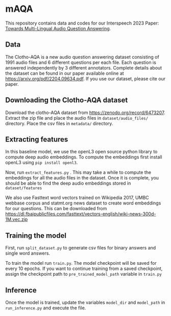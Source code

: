 # mAQA
This repository contains data and codes for our Interspeech 2023 Paper: [Towards Multi-Lingual Audio Question Answering](https://www.isca-speech.org/archive/pdfs/interspeech_2023/behera23_interspeech.pdf).

## Data


The Clotho-AQA is a new audio question answering dataset consisting of 1991 audio files and 6 different questions per each file. Each question is answered independently by 3 different annotators. Complete details about the dataset can be found in our paper available online at https://arxiv.org/pdf/2204.09634.pdf. If you use our dataset, please cite our paper.

##  Downloading the Clotho-AQA dataset
Download the clotho-AQA dataset from https://zenodo.org/record/6473207. Extract the zip file and place the audio files in `dataset/audio_files/` directory. Place the csv files in `metadata/` directory. 
##  Extracting features
In this baseline model, we use the openL3 open source python library to compute deep audio embeddings. To compute the embeddings first install openL3 using
`pip install openl3`.

Now, run `extract_features.py` . This may take a while to compute the embeddings for all the audio files in the dataset. Once it is complete, you should be able to find the deep audio embeddings stored in `dataset/features` 

We also use Fasttext word vectors trained on Wikipedia 2017, UMBC webbase corpus and statmt.org news dataset to create word embeddings for our questions. This can be downloaded from https://dl.fbaipublicfiles.com/fasttext/vectors-english/wiki-news-300d-1M.vec.zip 
##  Training the model
First, run `split_dataset.py` to generate csv files for binary answers and single word answers.

To train the model run `train.py`. The model checkpoint will be saved for every 10 epochs. If you want to continue training from a saved checkpoint, assign the checkpoint path to `pre_trained_model_path` variable in `train.py`
##  Inference
Once the model is trained, update the variables `model_dir` and `model_path` in `run_inference.py` and execute the file.
